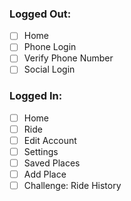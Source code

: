 ### Logged Out:
  - [ ] Home
  - [ ] Phone Login
  - [ ] Verify Phone Number
  - [ ] Social Login
 ### Logged In:
  - [ ] Home
  - [ ] Ride
  - [ ] Edit Account
  - [ ] Settings
  - [ ] Saved Places
  - [ ] Add Place
  - [ ] Challenge: Ride History